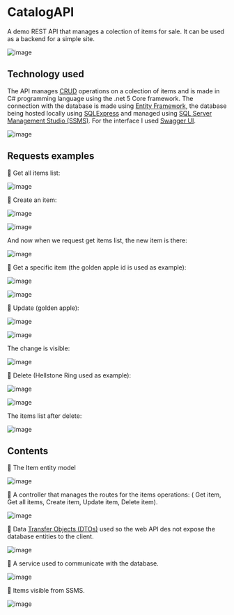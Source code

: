 # CatalogAPI

A demo REST API that manages a colection of items for sale. It can be used as a backend for a simple site.

![image](https://user-images.githubusercontent.com/30511514/197758809-7ebb4135-bb9b-41af-abf6-8cdabd523766.png)

## Technology used

The API manages [CRUD](https://en.wikipedia.org/wiki/Create,_read,_update_and_delete "Wikipedia CRUD") operations on a colection of items and is made in C# programming language using the .net 5 Core framework. The connection with the database is made using [Entity Framework](https://learn.microsoft.com/en-us/ef/core/ "Entity Framework Doc"), the database being hosted locally using [SQLExpress](https://www.microsoft.com/en-us/sql-server/sql-server-downloads?rtc=1 "SQLExpress download") and managed using [SQL Server Management Studio (SSMS)](https://learn.microsoft.com/en-us/sql/ssms/download-sql-server-management-studio-ssms?view=sql-server-ver16 "SSMS download"). For the interface I used [Swagger UI](https://swagger.io/tools/swagger-ui/ "Swagger UI doc").

![image](https://user-images.githubusercontent.com/30511514/197760857-8d3098d7-cd42-4003-a428-a499e19a36da.png)

## Requests examples
🔹 Get all items list:

![image](https://user-images.githubusercontent.com/30511514/197766805-5818bf13-a20b-49a7-b7e2-c5d74c0f9f9e.png)

🔹 Create an item:

![image](https://user-images.githubusercontent.com/30511514/197767136-a69e9235-de1b-41d7-8851-5ebbad334fda.png)

![image](https://user-images.githubusercontent.com/30511514/197767213-ca422c4a-24ce-4398-b9e5-ec7408492131.png)

And now when we request get items list, the new item is there:

![image](https://user-images.githubusercontent.com/30511514/197767603-7d6273aa-5323-47ee-82be-1f178ad902de.png)

🔹 Get a specific item (the golden apple id is used as example):

![image](https://user-images.githubusercontent.com/30511514/197767866-ad3e3ad1-8def-4c69-971a-cdfaf035513c.png)

![image](https://user-images.githubusercontent.com/30511514/197768214-9f404e13-0ad8-4622-ba1a-bc2f8f1bab74.png)

🔹 Update (golden apple):

![image](https://user-images.githubusercontent.com/30511514/197768660-7bc889de-a174-4400-8976-bf09bd7705e4.png)

![image](https://user-images.githubusercontent.com/30511514/197768696-dd1a464e-db4f-42ec-843c-87e7b8a092b5.png)

The change is visible:

![image](https://user-images.githubusercontent.com/30511514/197768760-70bb80db-9c75-4c61-8546-8cb50fe63ff6.png)

🔹 Delete (Hellstone Ring used as example):

![image](https://user-images.githubusercontent.com/30511514/197769072-08005af3-8f2d-41bd-a4e1-256f806bf237.png)

![image](https://user-images.githubusercontent.com/30511514/197769099-3f0f2da1-c2c3-40a4-a2f7-99ae4dfd2bd4.png)

The items list after delete:

![image](https://user-images.githubusercontent.com/30511514/197769201-026d8d2b-0039-4a99-a1b6-2800e4e46876.png)

## Contents

🔹 The Item entity model

![image](https://user-images.githubusercontent.com/30511514/197762844-9a7992d0-1d75-4a71-8b98-e37b052f5047.png)

🔹 A controller that manages the routes for the items operations: ( Get item, Get all items, Create item, Update item, Delete item).

![image](https://user-images.githubusercontent.com/30511514/197766267-8fcd1163-0421-4e07-82e6-1d6f37adaf07.png)

🔹 Data [Transfer Objects (DTOs)](https://learn.microsoft.com/en-us/aspnet/web-api/overview/data/using-web-api-with-entity-framework/part-5 "About DTOs") used so the web API des not expose the database entities to the client.

![image](https://user-images.githubusercontent.com/30511514/197763555-112ec5d5-b51d-46aa-a447-08de3616e34a.png)

🔹 A service used to communicate with the database.

![image](https://user-images.githubusercontent.com/30511514/197763793-9f79db87-5115-40dc-8529-ad5a6d43f85a.png)

🔹 Items visible from SSMS.

![image](https://user-images.githubusercontent.com/30511514/197769575-37eefd1d-9873-48c2-94fe-16040d4150e0.png)





